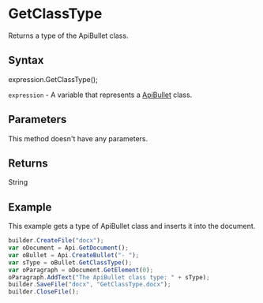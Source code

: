 # GetClassType

Returns a type of the ApiBullet class.

## Syntax

expression.GetClassType();

`expression` - A variable that represents a [ApiBullet](../ApiBullet.md) class.

## Parameters

This method doesn't have any parameters.

## Returns

String

## Example

This example gets a type of ApiBullet class and inserts it into the document.

```javascript
builder.CreateFile("docx");
var oDocument = Api.GetDocument();
var oBullet = Api.CreateBullet("- ");
var sType = oBullet.GetClassType();
var oParagraph = oDocument.GetElement(0);
oParagraph.AddText("The ApiBullet class type: " + sType);
builder.SaveFile("docx", "GetClassType.docx");
builder.CloseFile();
```